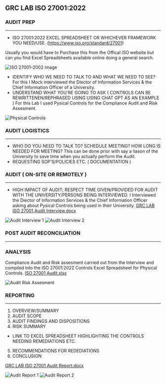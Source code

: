 ## GRC LAB ISO 27001:2022

### AUDIT PREP
__________

- ISO 27001:2022 EXCEL SPREADSHEET OR WHICHEVER FRAMEWORK YOU NEED/USE.
  (https://www.iso.org/standard/27001)

Usually you would have to Purchase this from the Offical ISO website but can you find Excel Spreadsheets available online doing a general search.

![ISO 27001-2002 image](https://github.com/user-attachments/assets/56fe047f-458e-4bf3-a59c-0e65490af273)


- IDENTIFY WHO WE NEED TO TALK TO AND WHAT WE NEED TO SEE?
  For this I Mock interviewed the Diector of Information Services & the Chief Information Officer of a University.
- UNDERSTAND WHAT YOU'RE GOING TO ASK ( CONTROLS CAN BE REWRITTENEN/REPHRASED USING USING CHAT GPT AS AN EXAMPLE )
  For this Lab I used Pysical Controls for the Compliance Audit and Risk Assesment.

![Physical Controls](https://github.com/user-attachments/assets/7e5894a0-e671-470e-9630-3b3742a1c955)


### AUDIT LOGISTICS
_______________

- WHO DO YOU NEED TO TALK TO? SCHEDULE MEETING? HOW LONG IS NEEDED FOR MEETING?
  This can be done prior with say a liason of the University to save time when you actually perform the Audit.
- REQUESTING SOP'S/POLICIES ETC. ( DOCUMENTATION )

### AUDIT ( ON-SITE OR REMOTELY )
_____________________________

- HIGH IMPACT OF AUDIT; RESPECT TIME GIVEN/PROVIDED FOR AUDIT WITH THE UNIVERSITY/PERSONS BEING INTERVIEWED.
  I Interviewed the Diector of Information Services & the Chief Information Officer asking about Pysical Controls being used in their University.
[GRC LAB ISO 27001 Audit Interview.docx](https://github.com/user-attachments/files/17350634/GRC.LAB.ISO.27001.Audit.Interview.docx)

![Audit Interview 1](https://github.com/user-attachments/assets/e4946fc7-2990-40e6-a33a-3ef3f2db2f3f)
![Audit Interview 2](https://github.com/user-attachments/assets/b6ce8aa2-5d90-4eb5-8f8c-42c107f10ee9)


### POST AUDIT RECONCILIATION
_________________________

### ANALYSIS
Compliance Audit and Risk assesment carried out from the Interview and compiled into the ISO 27001:2022 Controls Excel Spreadsheet for Physical Controls.
[ISO 27001 Audit.xlsx](https://github.com/user-attachments/files/17350636/ISO.27001.Audit.xlsx)

![Audit   Risk Assesment](https://github.com/user-attachments/assets/f8652bc4-0a2f-4502-9f9e-ac332d01b4ea)


### REPORTING
_________

1. OVERVIEW/SUMMARY
2. AUDIT SCOPE
3. AUDIT FINDINGS AND DISPOSITIONS
4. RISK SUMMARY
- LINK TO EXCEL SPREADSHEET HIGHLIGHTING THE CONTROLS NEEDING REMEDIATIONS ETC. 
5. RECOMMENDATIONS FOR REDEDIATIONS
6. CONCLUSION

[GRC LAB ISO 27001 Audit Report.docx](https://github.com/user-attachments/files/17350633/GRC.LAB.ISO.27001.Audit.Report.docx)

![Audit Report 1](https://github.com/user-attachments/assets/1cc4623b-e12b-467b-876b-057fff1bc927)
![Audit Report 2](https://github.com/user-attachments/assets/61d9dab2-dc7e-4df5-a521-4cdb87e66b73)
